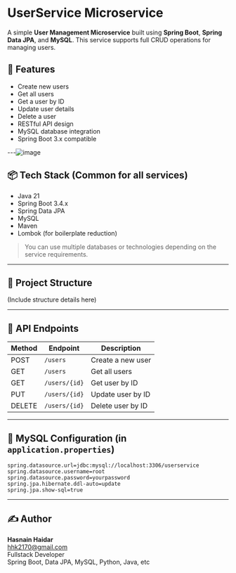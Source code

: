 # UserService Microservice

A simple **User Management Microservice** built using **Spring Boot**, **Spring Data JPA**, and **MySQL**. This service supports full CRUD operations for managing users.

## 🚀 Features

- Create new users
- Get all users
- Get a user by ID
- Update user details
- Delete a user
- RESTful API design
- MySQL database integration
- Spring Boot 3.x compatible

---![image](https://github.com/user-attachments/assets/7118b45f-a1a0-47b8-b70f-7fcc0744719f)


## 📦 Tech Stack (Common for all services)

- Java 21
- Spring Boot 3.4.x
- Spring Data JPA
- MySQL
- Maven
- Lombok (for boilerplate reduction)

> You can use multiple databases or technologies depending on the service requirements.

---

## 📁 Project Structure

(Include structure details here)

---

## 📌 API Endpoints

| Method | Endpoint        | Description              |
|--------|------------------|--------------------------|
| POST   | `/users`         | Create a new user        |
| GET    | `/users`         | Get all users            |
| GET    | `/users/{id}`    | Get user by ID           |
| PUT    | `/users/{id}`    | Update user by ID        |
| DELETE | `/users/{id}`    | Delete user by ID        |

---

## 💾 MySQL Configuration (in `application.properties`)

```properties
spring.datasource.url=jdbc:mysql://localhost:3306/userservice
spring.datasource.username=root
spring.datasource.password=yourpassword
spring.jpa.hibernate.ddl-auto=update
spring.jpa.show-sql=true
```

---

## ✍️ Author

**Hasnain Haidar**  
hhk2170@gmail.com  
Fullstack Developer  
Spring Boot, Data JPA, MySQL, Python, Java, etc

